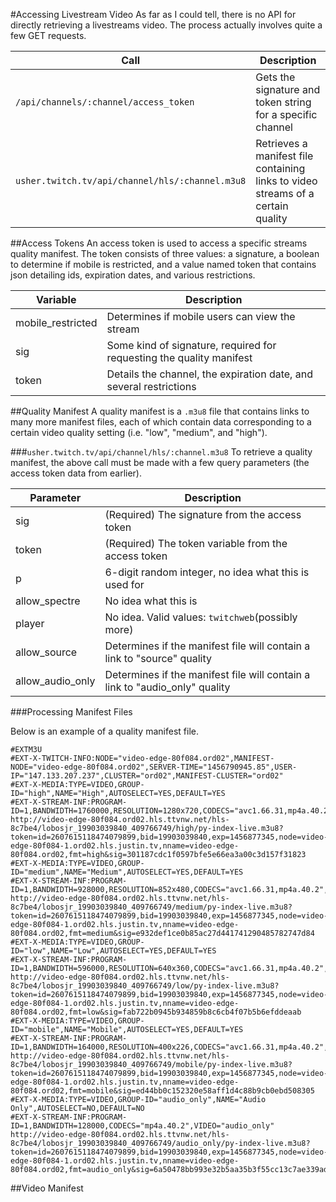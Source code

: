 #Accessing Livestream Video
As far as I could tell, there is no API for directly retrieving a livestreams video. The process actually involves quite a few GET requests. 


| Call | Description |
|------|-------------|
| `/api/channels/:channel/access_token` | Gets the signature and token string for a specific channel |
| `usher.twitch.tv/api/channel/hls/:channel.m3u8` | Retrieves a manifest file containing links to video streams of a certain quality |


##Access Tokens
An access token is used to access a specific streams quality manifest. The token consists of three values: a signature, a boolean to determine if mobile is restricted, and a value named token that contains json detailing ids, expiration dates, and various restrictions.

| Variable | Description |
|----------|-------------|
| mobile_restricted | Determines if mobile users can view the stream |
| sig | Some kind of signature, required for requesting the quality manifest |
| token | Details the channel, the expiration date, and several restrictions|

##Quality Manifest
A quality manifest is a `.m3u8` file that contains links to many more manifest files, each of which contain data corresponding to a certain video quality setting (i.e. "low", "medium", and "high"). 

###`usher.twitch.tv/api/channel/hls/:channel.m3u8`
To retrieve a quality manifest, the above call must be made with a few query parameters (the access token data from earlier).

| Parameter | Description |
|-----------|-------------|
| sig | (Required) The signature from the access token |
| token | (Required) The token variable from the access token |
| p | 6-digit random integer, no idea what this is used for |
| allow_spectre | No idea what this is |
| player | No idea. Valid values: `twitchweb`(possibly more) |
| allow_source | Determines if the manifest file will contain a link to "source" quality |
| allow_audio_only | Determines if the manifest file will contain a link to "audio_only" quality |


###Processing Manifest Files

Below is an example of a quality manifest file.
```
#EXTM3U
#EXT-X-TWITCH-INFO:NODE="video-edge-80f084.ord02",MANIFEST-NODE="video-edge-80f084.ord02",SERVER-TIME="1456790945.85",USER-IP="147.133.207.237",CLUSTER="ord02",MANIFEST-CLUSTER="ord02"
#EXT-X-MEDIA:TYPE=VIDEO,GROUP-ID="high",NAME="High",AUTOSELECT=YES,DEFAULT=YES
#EXT-X-STREAM-INF:PROGRAM-ID=1,BANDWIDTH=1760000,RESOLUTION=1280x720,CODECS="avc1.66.31,mp4a.40.2",VIDEO="high"
http://video-edge-80f084.ord02.hls.ttvnw.net/hls-8c7be4/lobosjr_19903039840_409766749/high/py-index-live.m3u8?token=id=2607615118474079899,bid=19903039840,exp=1456877345,node=video-edge-80f084-1.ord02.hls.justin.tv,nname=video-edge-80f084.ord02,fmt=high&sig=301187cdc1f0597bfe5e66ea3a00c3d157f31823
#EXT-X-MEDIA:TYPE=VIDEO,GROUP-ID="medium",NAME="Medium",AUTOSELECT=YES,DEFAULT=YES
#EXT-X-STREAM-INF:PROGRAM-ID=1,BANDWIDTH=928000,RESOLUTION=852x480,CODECS="avc1.66.31,mp4a.40.2",VIDEO="medium"
http://video-edge-80f084.ord02.hls.ttvnw.net/hls-8c7be4/lobosjr_19903039840_409766749/medium/py-index-live.m3u8?token=id=2607615118474079899,bid=19903039840,exp=1456877345,node=video-edge-80f084-1.ord02.hls.justin.tv,nname=video-edge-80f084.ord02,fmt=medium&sig=e932def1ce0b85ac27d441741290485782747d84
#EXT-X-MEDIA:TYPE=VIDEO,GROUP-ID="low",NAME="Low",AUTOSELECT=YES,DEFAULT=YES
#EXT-X-STREAM-INF:PROGRAM-ID=1,BANDWIDTH=596000,RESOLUTION=640x360,CODECS="avc1.66.31,mp4a.40.2",VIDEO="low"
http://video-edge-80f084.ord02.hls.ttvnw.net/hls-8c7be4/lobosjr_19903039840_409766749/low/py-index-live.m3u8?token=id=2607615118474079899,bid=19903039840,exp=1456877345,node=video-edge-80f084-1.ord02.hls.justin.tv,nname=video-edge-80f084.ord02,fmt=low&sig=fab722b0945b934859b8c6cb4f07b5b6efddeaab
#EXT-X-MEDIA:TYPE=VIDEO,GROUP-ID="mobile",NAME="Mobile",AUTOSELECT=YES,DEFAULT=YES
#EXT-X-STREAM-INF:PROGRAM-ID=1,BANDWIDTH=164000,RESOLUTION=400x226,CODECS="avc1.66.31,mp4a.40.2",VIDEO="mobile"
http://video-edge-80f084.ord02.hls.ttvnw.net/hls-8c7be4/lobosjr_19903039840_409766749/mobile/py-index-live.m3u8?token=id=2607615118474079899,bid=19903039840,exp=1456877345,node=video-edge-80f084-1.ord02.hls.justin.tv,nname=video-edge-80f084.ord02,fmt=mobile&sig=ed44bb0c152320e58aff1d4c88b9cb0ebd508305
#EXT-X-MEDIA:TYPE=VIDEO,GROUP-ID="audio_only",NAME="Audio Only",AUTOSELECT=NO,DEFAULT=NO
#EXT-X-STREAM-INF:PROGRAM-ID=1,BANDWIDTH=128000,CODECS="mp4a.40.2",VIDEO="audio_only"
http://video-edge-80f084.ord02.hls.ttvnw.net/hls-8c7be4/lobosjr_19903039840_409766749/audio_only/py-index-live.m3u8?token=id=2607615118474079899,bid=19903039840,exp=1456877345,node=video-edge-80f084-1.ord02.hls.justin.tv,nname=video-edge-80f084.ord02,fmt=audio_only&sig=6a50478bb993e32b5aa35b3f55cc13c7ae339ad1
```

##Video Manifest